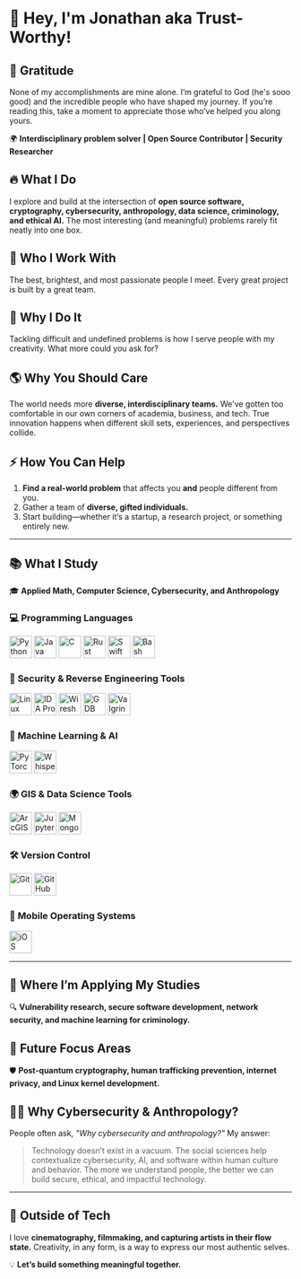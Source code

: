 # 👋 Hey, I'm Jonathan aka Trust-Worthy!  

## 🙏 **Gratitude**  
None of my accomplishments are mine alone. I’m grateful to God (he's sooo good) and the incredible people who have shaped my journey. If you’re reading this, take a moment to appreciate those who’ve helped you along yours.  

🌍 **Interdisciplinary problem solver | Open Source Contributor | Security Researcher**  

## 🔥 **What I Do**  
I explore and build at the intersection of **open source software, cryptography, cybersecurity, anthropology, data science, criminology, and ethical AI.** The most interesting (and meaningful) problems rarely fit neatly into one box.  

## 🤝 **Who I Work With**  
The best, brightest, and most passionate people I meet. Every great project is built by a great team.  

## 🎯 **Why I Do It**  
Tackling difficult and undefined problems is how I serve people with my creativity. What more could you ask for?  

## 🌎 **Why You Should Care**  
The world needs more **diverse, interdisciplinary teams.** We've gotten too comfortable in our own corners of academia, business, and tech. True innovation happens when different skill sets, experiences, and perspectives collide.  

## ⚡ **How You Can Help**  
1. **Find a real-world problem** that affects you **and** people different from you.  
2. Gather a team of **diverse, gifted individuals.**  
3. Start building—whether it’s a startup, a research project, or something entirely new.  

---

## 📚 **What I Study**  
🎓 **Applied Math, Computer Science, Cybersecurity, and Anthropology**  

### 💻 **Programming Languages**  
<p align="left">
  <img src="https://cdn.jsdelivr.net/gh/devicons/devicon/icons/python/python-original.svg" alt="Python" width="40" height="40"/>
  <img src="https://cdn.jsdelivr.net/gh/devicons/devicon/icons/java/java-original.svg" alt="Java" width="40" height="40"/>
  <img src="https://cdn.jsdelivr.net/gh/devicons/devicon/icons/c/c-original.svg" alt="C" width="40" height="40"/>
  <img src="https://cdn.jsdelivr.net/gh/devicons/devicon/icons/rust/rust-plain.svg" alt="Rust" width="40" height="40"/>
  <img src="https://cdn.jsdelivr.net/gh/devicons/devicon/icons/swift/swift-original.svg" alt="Swift" width="40" height="40"/>
  <img src="https://cdn.jsdelivr.net/gh/devicons/devicon/icons/bash/bash-original.svg" alt="Bash" width="40" height="40"/>
</p>

### 🔬 **Security & Reverse Engineering Tools**  
<p align="left">
  <img src="https://cdn.jsdelivr.net/gh/devicons/devicon/icons/linux/linux-original.svg" alt="Linux" width="40" height="40"/>
  <img src="https://upload.wikimedia.org/wikipedia/commons/3/34/IDA_Pro_Logo.png" alt="IDA Pro" width="40" height="40"/>
  <img src="https://www.wireshark.org/assets/images/wireshark-logo.png" alt="Wireshark" width="40" height="40"/>
  <img src="https://upload.wikimedia.org/wikipedia/commons/7/7b/GDB_Logo.svg" alt="GDB" width="40" height="40"/>
  <img src="https://upload.wikimedia.org/wikipedia/commons/3/35/Valgrind.png" alt="Valgrind" width="40" height="40"/>
</p>

### 🧠 **Machine Learning & AI**  
<p align="left">
  <img src="https://cdn.jsdelivr.net/gh/devicons/devicon/icons/pytorch/pytorch-original.svg" alt="PyTorch" width="40" height="40"/>
  <img src="https://upload.wikimedia.org/wikipedia/commons/2/20/Whisper_Logo.svg" alt="Whisper AI" width="40" height="40"/>
</p>

### 🌍 **GIS & Data Science Tools**  
<p align="left">
  <img src="https://upload.wikimedia.org/wikipedia/commons/5/50/ArcGIS_logo.png" alt="ArcGIS Pro" width="40" height="40"/>
  <img src="https://upload.wikimedia.org/wikipedia/commons/3/38/Jupyter_logo.svg" alt="Jupyter" width="40" height="40"/>
  <img src="https://cdn.jsdelivr.net/gh/devicons/devicon/icons/mongodb/mongodb-original.svg" alt="MongoDB" width="40" height="40"/>
</p>

### 🛠️ **Version Control**  
<p align="left">
  <img src="https://cdn.jsdelivr.net/gh/devicons/devicon/icons/git/git-original.svg" alt="Git" width="40" height="40"/>
  <img src="https://cdn.jsdelivr.net/gh/devicons/devicon/icons/github/github-original.svg" alt="GitHub" width="40" height="40"/>
</p>

### 📱 **Mobile Operating Systems**  
<p align="left"> 
  <img src="https://www.startpage.com/av/proxy-image?piurl=https%3A%2F%2Fstatic.vecteezy.com%2Fsystem%2Fresources%2Fpreviews%2F021%2F496%2F368%2Foriginal%2Fios-icon-logo-software-phone-apple-symbol-with-name-black-design-mobile-illustration-free-vector.jpg&sp=1740975399Ta647fa427335827b56996432c0d1fae9da97f99c29427214b183b53c5c1ff8eb" alt="iOS" width="40" height="40"/> 
</p> 

---

## 🔭 **Where I’m Applying My Studies**  
🔍 **Vulnerability research, secure software development, network security, and machine learning for criminology.**  

## 🚀 **Future Focus Areas**  
🛡 **Post-quantum cryptography, human trafficking prevention, internet privacy, and Linux kernel development.**  

## 🧑‍💻 **Why Cybersecurity & Anthropology?**  
People often ask, *"Why cybersecurity and anthropology?"* My answer:  
> Technology doesn’t exist in a vacuum. The social sciences help contextualize cybersecurity, AI, and software within human culture and behavior. The more we understand people, the better we can build secure, ethical, and impactful technology.  

---

## 🎥 **Outside of Tech**  
I love **cinematography, filmmaking, and capturing artists in their flow state.** Creativity, in any form, is a way to express our most authentic selves.  

💡 **Let’s build something meaningful together.**  
